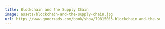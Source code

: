 ```yaml
---
title: Blockchain and the Supply Chain
image: assets/blockchain-and-the-supply-chain.jpg
url: https://www.goodreads.com/book/show/79815083-blockchain-and-the-supply-chain
---
```

